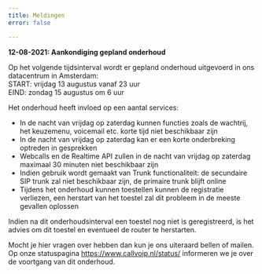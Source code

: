 ```yaml
---
title: Meldingen
error: false

---
```

**12-08-2021: Aankondiging gepland onderhoud**

Op het volgende tijdsinterval wordt er gepland onderhoud uitgevoerd in ons datacentrum in Amsterdam:   
START: vrijdag 13 augustus vanaf 23 uur   
EIND: zondag 15 augustus om 6 uur

Het onderhoud heeft invloed op een aantal services:

* In de nacht van vrijdag op zaterdag kunnen functies zoals de wachtrij, het keuzemenu, voicemail etc. korte tijd niet beschikbaar zijn
* In de nacht van vrijdag op zaterdag kan er een korte onderbreking optreden in gesprekken
* Webcalls en de Realtime API zullen in de nacht van vrijdag op zaterdag maximaal 30 minuten niet beschikbaar zijn
* Indien gebruik wordt gemaakt van Trunk functionaliteit: de secundaire SIP trunk zal niet beschikbaar zijn, de primaire trunk blijft online
* Tijdens het onderhoud kunnen toestellen kunnen de registratie verliezen, een herstart van het toestel zal dit probleem in de meeste gevallen oplossen

Indien na dit onderhoudsinterval een toestel nog niet is geregistreerd, is het advies om dit toestel en eventueel de router te herstarten.

Mocht je hier vragen over hebben dan kun je ons uiteraard bellen of mailen. Op onze statuspagina https://www.callvoip.nl/status/ informeren we je over de voortgang van dit onderhoud.